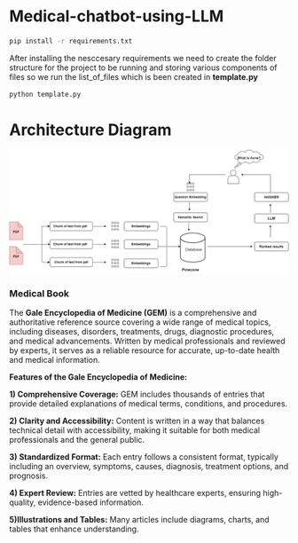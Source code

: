 # Medical-chatbot-using-LLM
```bash
pip install -r requirements.txt
```
After installing the nesccesary requirements we need to create the folder structure for the project to be running and storing various components of files so we run the list_of_files which is been created in **template.py** 
``` bash
python template.py
```
# Architecture Diagram
![Architecture Diagram](research/Architecture%20Diagram/LLm-Page-2.jpg)

### Medical Book 
The **Gale Encyclopedia of Medicine (GEM)** is a comprehensive and authoritative reference source covering a wide range of medical topics, including diseases, disorders, treatments, drugs, diagnostic procedures, and medical advancements. Written by medical professionals and reviewed by experts, it serves as a reliable resource for accurate, up-to-date health and medical information.

**Features of the Gale Encyclopedia of Medicine:**

**1) Comprehensive Coverage:** GEM includes thousands of entries that provide detailed explanations of medical terms, conditions, and procedures.

**2) Clarity and Accessibility:** Content is written in a way that balances technical detail with accessibility, making it suitable for both medical professionals and the general public.

**3) Standardized Format:** Each entry follows a consistent format, typically including an overview, symptoms, causes, diagnosis, treatment options, and prognosis.

**4) Expert Review:** Entries are vetted by healthcare experts, ensuring high-quality, evidence-based information.

**5)Illustrations and Tables:** Many articles include diagrams, charts, and tables that enhance understanding.


